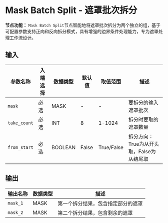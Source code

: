 # Mask Batch Split - 遮罩批次拆分

**节点功能：** `Mask Batch Split`节点智能地将遮罩批次拆分为两个独立的组，基于可配置参数支持正向和反向拆分模式，具有增强的边界条件处理能力，专为遮罩处理工作流设计。

## 输入

| 参数名称 | 入端选择 | 数据类型 | 默认值 | 取值范围 | 描述 |
| -------- | -------- | -------- | ------ | -------- | ---- |
| `mask` | 必选 | MASK | - | - | 要拆分的输入遮罩批次 |
| `take_count` | 必选 | INT | 8 | 1-1024 | 拆分时要取的遮罩数量 |
| `from_start` | 必选 | BOOLEAN | False | True/False | 拆分方向：True为从开头取，False为从结尾取 |

## 输出

| 输出名称 | 数据类型 | 描述 |
|---------|----------|------|
| `mask_1` | MASK | 第一个拆分结果，包含指定部分的遮罩 |
| `mask_2` | MASK | 第二个拆分结果，包含剩余的遮罩 |